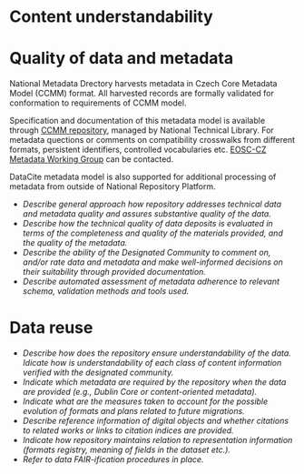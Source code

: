 
# Content understandability

# Quality of data and metadata

National Metadata Drectory harvests metadata in Czech Core Metadata Model (CCMM) format. All harvested records are formally validated for conformation to requirements of CCMM model.

Specification and documentation of this metadata model is available through [CCMM repository](https://github.com/techlib/CCMM), managed by National Technical Library. For metadata quections or comments on compatibility crosswalks from different formats, persistent identifiers, controlled vocabularies etc. [EOSC-CZ Metadata Working Group](https://www.eosc.cz/en/working-groups/metadata) can be contacted.

DataCite metadata model is also supported for additional processing of metadata from outside of National Repository Platform.

- *Describe general approach how repository addresses technical data and metadata quality and assures substantive quality of the data.*
- *Describe how the technical quality of data deposits is evaluated in terms of the completeness and quality of the materials provided, and the quality of the metadata.*
- *Describe the ability of the Designated Community to comment on, and/or rate data and metadata and make well-informed decisions on their suitability through provided documentation.*
- *Describe automated assessment of metadata adherence to relevant schema, validation methods and tools used.*
  
# Data reuse
- *Describe how does the repository ensure understandability of the data. Idicate how is understandability of each class of content information verified with the designated community.*
- *Indicate which metadata are required by the repository when the data are provided (e.g., Dublin Core or content-oriented metadata).*
- *Indicate what are the measures taken to account for the possible evolution of formats and plans related to future migrations.*
- *Describe reference information of digital objects and whether citations to related works or links to citation indices are provided.*
- *Indicate how repository maintains relation to representation information (formats registry, meaning of fields in the dataset etc.).*
- *Refer to data FAIR-ification procedures in place.*
